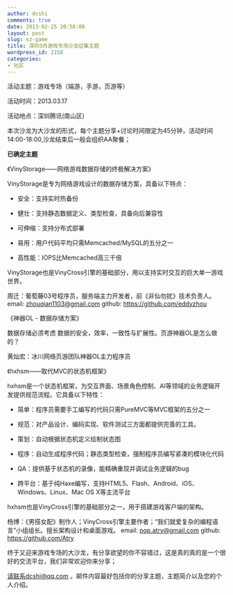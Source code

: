 ```yaml
---
author: dcshi
comments: true
date: 2013-02-25 20:58:08
layout: post
slug: sz-game
title: 深圳3月游戏专场沙龙征集主题
wordpress_id: 2158
categories:
- 社区
---
```


活动主题：游戏专场（端游，手游，页游等）

活动时间：2013.03.17

活动地点：深圳腾讯(南山区)



本次沙龙为大沙龙的形式，每个主题分享+讨论时间限定为45分钟，活动时间14:00-18:00,沙龙结束后一般会组织AA聚餐；



**已确定主题**

《VinyStorage——网络游戏数据存储的终极解决方案》

VinyStorage是专为网络游戏设计的数据存储方案，具备以下特点：

* 安全：支持实时热备份

* 健壮：支持静态数据定义、类型检查，具备向后兼容性

* 可伸缩：支持分布式部署

* 易用：用户代码平均只需Memcached/MySQL的五分之一

* 高性能：IOPS比Memcached高三千倍

VinyStorage也是VinyCross引擎的基础部分，用以支持实时交互的巨大单一游戏世界。

周迁：葡萄藤03号程序员，服务端主力开发者，前《非仙勿扰》技术负责人。
email: zhouqian1103@gmail.com
github: https://github.com/eddyzhou



《神器OL - 数据存储方案》

数据存储必须考虑 数据的安全，效率，一致性与扩展性。页游神器OL是怎么做的？

黄灿宏：冰川网络页游团队神器OL主力程序员



《hxhsm——取代MVC的状态机框架》

hxhsm是一个状态机框架，为交互界面、场景角色控制、AI等领域的业务逻辑开发提供规范流程。它具备以下特性：

* 简单：程序员需要手工编写的代码只需PureMVC等MVC框架的五分之一

* 规范：对产品设计、编码实现、软件测试三方面都提供完善的工具。

* 策划：自动根据状态机定义绘制状态图

* 程序：自动生成程序代码；静态类型检查，强制程序员编写紧凑的模块化代码

* QA：提供基于状态机的录像，能精确重现并调试业务逻辑的bug

* 跨平台：基于纯Haxe编写，支持HTML5、Flash、Android、iOS、Windows、Linux、Mac OS X等主流平台

hxhsm也是VinyCross引擎的基础部分之一，用于搭建游戏客户端的架构。

杨博：《男搭女配》制作人；VinyCross引擎主要作者；“我们就爱复杂的编程语言”小组组长。擅长架构设计和桌面游戏。
email: pop.atry@gmail.com
github: https://github.com/Atry



终于又迎来游戏专场的大沙龙，有分享欲望的你不容错过，这是真的真的是一个很好的交流平台，我们非常欢迎你来分享；

请联系dcshi@qq.com 。邮件内容最好包括你的分享主题，主题简介以及您的个人介绍。


